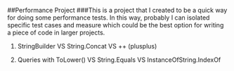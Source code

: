 ##Performance Project
###This is a project that I created to be a quick way for doing some performance tests. In this way, probably I can isolated specific test cases and measure which could be the best option for writing a piece of code in larger projects.

1. StringBuilder VS String.Concat VS ++ (plusplus)

2. Queries with ToLower() VS String.Equals VS InstanceOfString.IndexOf
